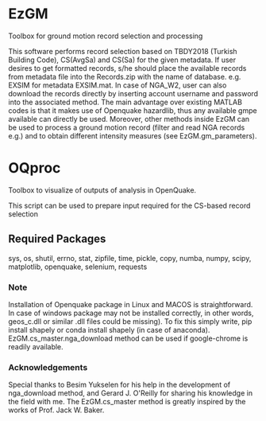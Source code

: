 # EzGM
Toolbox for ground motion record selection and processing

This software performs record selection based on TBDY2018 (Turkish Building Code), CS(AvgSa) and CS(Sa)
for the given metadata. If user desires to get formatted records,
s/he should place the available records from metadata file into the Records.zip with the name of database.
e.g. EXSIM for metadata EXSIM.mat. In case of NGA_W2, user can also download the records directly by inserting account username and password into the associated method.
The main advantage over existing MATLAB codes is that it makes use of Openquake hazardlib, thus any available gmpe available can directly be used.
Moreover, other methods inside EzGM can be used to process a ground motion record (filter and read NGA records e.g.) and to obtain different intensity measures (see EzGM.gm_parameters). 

# OQproc
Toolbox to visualize of outputs of analysis in OpenQuake.

This script can be used to prepare input required for the CS-based record selection

## Required Packages
sys,
os,
shutil,
errno,
stat,
zipfile,
time,
pickle,
copy,
numba,
numpy,
scipy,
matplotlib,
openquake,
selenium,
requests

### Note
Installation of Openquake package in Linux and MACOS is straightforward. In case of windows package may not be installed correctly, in other words, geos_c.dll or similar .dll files could be missing). To fix this simply write, pip install shapely or conda install shapely (in case of anaconda). EzGM.cs_master.nga_download method can be used if google-chrome is readily available.

### Acknowledgements
Special thanks to Besim Yukselen for his help in the development of nga_download method, and Gerard J. O'Reilly for sharing his knowledge in the field with me. The EzGM.cs_master method is greatly inspired by the works of Prof. Jack W. Baker.
